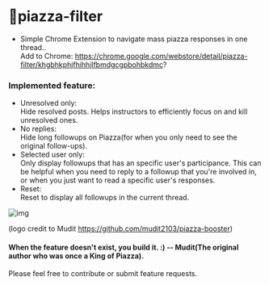 # 🌿piazza-filter
* Simple Chrome Extension to navigate mass piazza responses in one thread.. <br>
Add to Chrome: https://chrome.google.com/webstore/detail/piazza-filter/khgbhkphjfhihhjlfbmdgcgpbohbkdmc?

### Implemented feature:

* Unresolved only:</br>
    Hide resolved posts. Helps instructors to efficiently focus on and kill unresolved ones. 
* No replies:</br>
    Hide long followups on Piazza(for when you only need to see the original follow-ups). 
* Selected user only:</br>
    Only display followups that has an specific user's participance. This can be helpful when you need to reply to a followup that you're involved in, or when you just want to read a specific user's responses. 
* Reset:</br>
    Reset to display all followups in the current thread. </br>

![img](https://github.com/alclol/piazza-filter/blob/master/icon.png?raw=true) 

(logo credit to Mudit https://github.com/mudit2103/piazza-booster)

#### When the feature doesn't exist, you build it. :)        -- Mudit(The original author who was once a King of Piazza). 

Please feel free to contribute or submit feature requests. 
